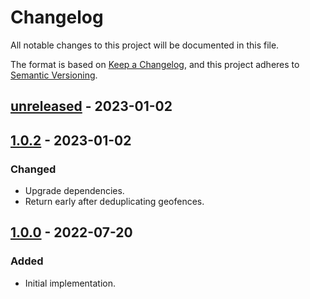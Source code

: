 # Changelog

All notable changes to this project will be documented in this file.

The format is based on [Keep a Changelog](https://keepachangelog.com/en/1.0.0/),
and this project adheres to [Semantic Versioning](https://semver.org/spec/v2.0.0.html).

## [unreleased] - 2023-01-02

## [1.0.2] - 2023-01-02

### Changed

- Upgrade dependencies.
- Return early after deduplicating geofences.

## [1.0.0] - 2022-07-20

### Added

- Initial implementation.

<!-- Markdown link dfn's -->
[unreleased]: https://github.com/klarna-incubator/geofences-reducer/compare/v1.0.2...HEAD
[1.0.2]: https://github.com/klarna-incubator/geofences-reducer/compare/v1.0.0...v1.0.2
[1.0.0]: https://github.com/klarna-incubator/geofences-reducer/releases/tag/v1.0.0
